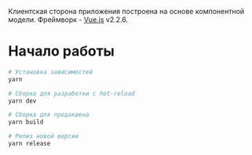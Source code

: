 Клиентская сторона приложения построена на основе компонентной модели.
Фреймворк - [Vue.js](https://ru.vuejs.org) v2.2.6.  

# Начало работы

``` bash
# Установка зависимостей
yarn

# Сборка для разработки с hot-reload
yarn dev

# Сборка для продакшена
yarn build

# Релиз новой версии
yarn release
```
